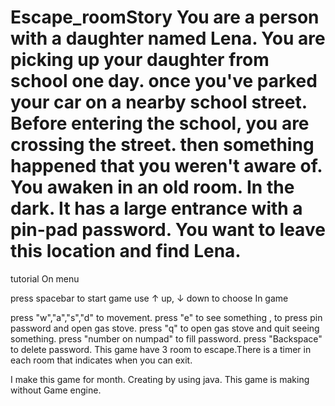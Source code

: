 # Escape_roomStory You are a person with a daughter named Lena. You are picking up your daughter from school one day. once you've parked your car on a nearby school street. Before entering the school, you are crossing the street. then something happened that you weren't aware of. You awaken in an old room. In the dark. It has a large entrance with a pin-pad password. You want to leave this location and find Lena.

tutorial On menu

press spacebar to start game
use ↑ up, ↓ down to choose
In game

press "w","a","s","d" to movement.
press "e" to see something , to press pin password and open gas stove.
press "q" to open gas stove and quit seeing something.
press "number on numpad" to fill password.
press "Backspace" to delete password.
This game have 3 room to escape.There is a timer in each room that indicates when you can exit.

I make this game for month. Creating by using java. This game is making without Game engine.

